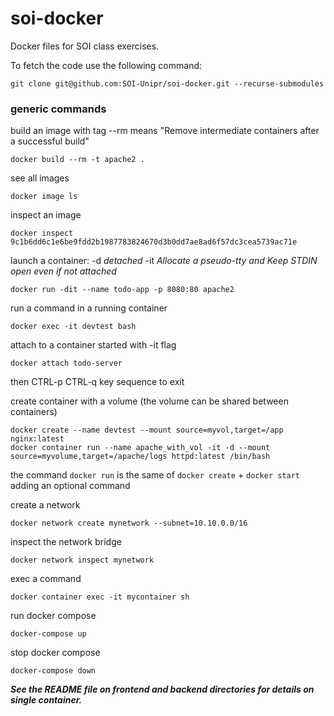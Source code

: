 # soi-docker
Docker files for SOI class exercises.

To fetch the code use the following command:
```
git clone git@github.com:SOI-Unipr/soi-docker.git --recurse-submodules
```

### generic commands
build an image with tag --rm means "Remove intermediate containers after a successful build"
```
docker build --rm -t apache2 .
```

see all images
```
docker image ls
```

inspect an image
```
docker inspect 9c1b6dd6c1e6be9fdd2b1987783824670d3b0dd7ae8ad6f57dc3cea5739ac71e
```
launch a container: -d *detached* -it *Allocate a pseudo-tty and Keep STDIN open even if not attached*
```
docker run -dit --name todo-app -p 8080:80 apache2
```
run a command in a running container
```
docker exec -it devtest bash
```
attach to a container started with -it flag
```
docker attach todo-server 
```
then CTRL-p CTRL-q key sequence to exit

create container with a volume (the volume can be shared between containers)
```
docker create --name devtest --mount source=myvol,target=/app nginx:latest
docker container run --name apache_with_vol -it -d --mount source=myvolume,target=/apache/logs httpd:latest /bin/bash
```

the command `docker run` is the same of `docker create` + `docker start` adding an optional command


create a network
```
docker network create mynetwork --subnet=10.10.0.0/16
```

inspect the network bridge
```
docker network inspect mynetwork
```
exec a command
```
docker container exec -it mycontainer sh
```

run docker compose
```
docker-compose up
```

stop docker compose
```
docker-compose down
```


***See the README file on frontend and backend directories for details on single container.***
